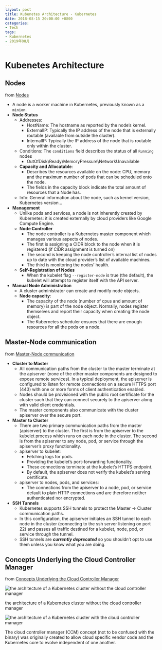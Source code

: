 ```yaml
---
layout: post
title: Kubenetes Architecture - Kubernetes
date: 2018-08-15 20:00:00 +0800
categories:
- Tech
tags:
- Kubernetes
- 2019年08月
---
```



# Kubenetes Architecture

## Nodes

from [Nodes](https://kubernetes.io/docs/concepts/architecture/nodes/)

- A node is a worker machine in Kubernetes, previously known as a `minion`.
- **Node Status**
	- Addresses: 
		- HostName: The hostname as reported by the node’s kernel.
		- ExternalIP: Typically the IP address of the node that is externally routable (available from outside the cluster).
		- InternalIP: Typically the IP address of the node that is routable only within the cluster.
	- Conditions: The `conditions` field describes the status of all `Running` nodes
		- OutOfDisk\Ready\MemoryPressure\NetworkUnavailable
	- **Capacity and Allocatable**:
		- Describes the resources available on the node: CPU, memory and the maximum number of pods that can be scheduled onto the node.
		- The fields in the capacity block indicate the total amount of resources that a Node has.
	- Info: General information about the node, such as kernel version, Kubernetes version...
- **Management**
	- Unlike pods and services, a node is not inherently created by Kubernetes: it is created externally by cloud providers like Google Compute Engine.
	- **Node Controller**
		- The node controller is a Kubernetes master component which manages various aspects of nodes.
		- The first is assigning a CIDR block to the node when it is registered (if CIDR assignment is turned on)
		- The second is keeping the node controller’s internal list of nodes up to date with the cloud provider’s list of available machines.
		- The third is monitoring the nodes’ health.
	- **Self-Registration of Nodes**
		- When the kubelet flag `--register-node` is true (the default), the kubelet will attempt to register itself with the API server.
- **Manual Node Administration**
	- A cluster administrator can create and modify node objects.
	- **Node capacity**: 
		- The capacity of the node (number of cpus and amount of memory) is part of the node object. Normally, nodes register themselves and report their capacity when creating the node object. 
		- The Kubernetes scheduler ensures that there are enough resources for all the pods on a node. 


## Master-Node communication

from [Master-Node communication](https://kubernetes.io/docs/concepts/architecture/master-node-communication/)


- **Cluster to Master**
	- All communication paths from the cluster to the master terminate at the apiserver (none of the other master components are designed to expose remote services). In a typical deployment, the apiserver is configured to listen for remote connections on a secure HTTPS port (443) with one or more forms of client authentication enabled. 
	- Nodes should be provisioned with the public root certificate for the cluster such that they can connect securely to the apiserver along with valid client credentials.
	- The master components also communicate with the cluster apiserver over the secure port.
- **Master to Cluster**
	- There are two primary communication paths from the master (apiserver) to the cluster. The first is from the apiserver to the kubelet process which runs on each node in the cluster. The second is from the apiserver to any node, pod, or service through the apiserver’s proxy functionality.
	- apiserver to kubelet:
		- Fetching logs for pods.
		- Providing the kubelet’s port-forwarding functionality.
		- These connections terminate at the kubelet’s HTTPS endpoint.
		- By default, the apiserver does not verify the kubelet’s serving certificate.
	- apiserver to nodes, pods, and services:
		- The connections from the apiserver to a node, pod, or service default to plain HTTP connections and are therefore neither authenticated nor encrypted.
- **SSH Tunnels**
	- Kubernetes supports SSH tunnels to protect the Master -> Cluster communication paths.
	- In this configuration, the apiserver initiates an SSH tunnel to each node in the cluster (connecting to the ssh server listening on port 22) and passes all traffic destined for a kubelet, node, pod, or service through the tunnel. 
	- SSH tunnels are ***currently deprecated*** so you shouldn’t opt to use them unless you know what you are doing.


## Concepts Underlying the Cloud Controller Manager

from [Concepts Underlying the Cloud Controller Manager](https://kubernetes.io/docs/concepts/architecture/cloud-controller/)

![the architecture of a Kubernetes cluster without the cloud controller manager](https://d33wubrfki0l68.cloudfront.net/e298a92e2454520dddefc3b4df28ad68f9b91c6f/70d52/images/docs/pre-ccm-arch.png)

the architecture of a Kubernetes cluster without the cloud controller manager

![the architecture of a Kubernetes cluster with the cloud controller manager](https://d33wubrfki0l68.cloudfront.net/518e18713c865fe67a5f23fc64260806d72b38f5/61d75/images/docs/post-ccm-arch.png)

The cloud controller manager (CCM) concept (not to be confused with the binary) was originally created to allow cloud specific vendor code and the Kubernetes core to evolve independent of one another.
